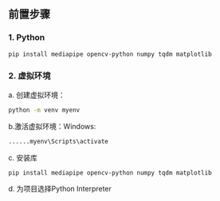 ## 前置步骤
### 1. Python
```bash
pip install mediapipe opencv-python numpy tqdm matplotlib
```
### 2. 虚拟环境
a. 创建虚拟环境：
```bash
python -m venv myenv
```
b.激活虚拟环境：Windows:
```bash
......myenv\Scripts\activate
```
c. 安装库
```bash
pip install mediapipe opencv-python numpy tqdm matplotlib
```
d. 为项目选择Python Interpreter